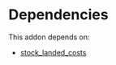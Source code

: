 # Dependencies

This addon depends on:

- [stock_landed_costs](https://github.com/bringout/oca-ocb-warehouse/tree/4c1ff8cb52709f535ff86b9a29fa1cb59fa1c290/odoo-bringout-oca-ocb-stock_landed_costs)
